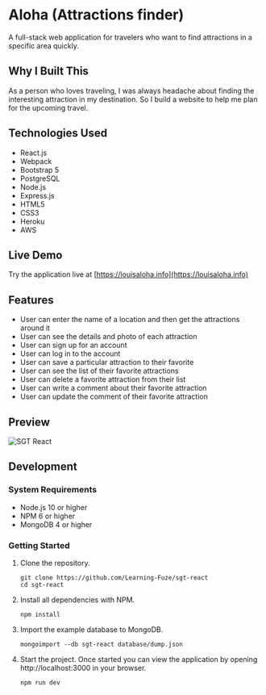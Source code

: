 # Aloha (Attractions finder)

A full-stack web application for travelers who want to find attractions in a specific area quickly.

## Why I Built This

As a person who loves traveling, I was always headache about finding the interesting attraction in my destination. So I build a website to help me plan for the upcoming travel.

## Technologies Used

- React.js
- Webpack
- Bootstrap 5
- PostgreSQL
- Node.js
- Express.js
- HTML5
- CSS3
- Heroku
- AWS

## Live Demo

Try the application live at [https://louisaloha.info](https://louisaloha.info)

## Features

- User can enter the name of a location and then get the attractions around it
- User can see the details and photo of each attraction
- User can sign up for an account
- User can log in to the account
- User can save a particular attraction to their favorite
- User can see the list of their favorite attractions
- User can delete a favorite attraction from their list
- User can write a comment about their favorite attraction
- User can update the comment of their favorite attraction


## Preview

![SGT React](assets/sgt-react.gif)

## Development

### System Requirements

- Node.js 10 or higher
- NPM 6 or higher
- MongoDB 4 or higher

### Getting Started

1. Clone the repository.

    ```shell
    git clone https://github.com/Learning-Fuze/sgt-react
    cd sgt-react
    ```

1. Install all dependencies with NPM.

    ```shell
    npm install
    ```

1. Import the example database to MongoDB.

    ```shell
    mongoimport --db sgt-react database/dump.json
    ```

1. Start the project. Once started you can view the application by opening http://localhost:3000 in your browser.

    ```shell
    npm run dev
    ```
